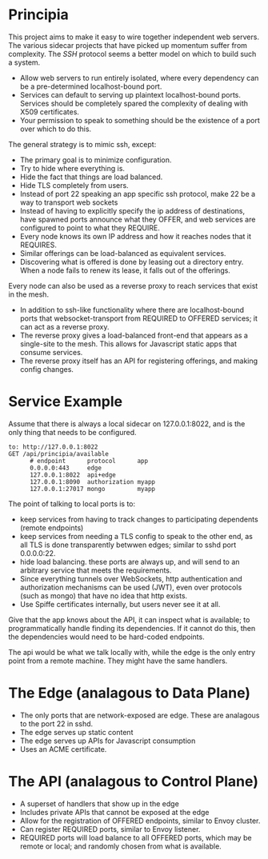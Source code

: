 Principia
=========

This project aims to make it easy to wire together independent web servers.  The various sidecar projects that have picked up momentum suffer from complexity.  The _SSH_ protocol seems a better model on which to build such a system.

- Allow web servers to run entirely isolated, where every dependency can be a pre-determined localhost-bound port.
- Services can default to serving up plaintext localhost-bound ports.  Services should be completely spared the complexity of dealing with X509 certificates.
- Your permission to speak to something should be the existence of a port over which to do this.

The general strategy is to mimic ssh, except:

- The primary goal is to minimize configuration.
- Try to hide where everything is.
- Hide the fact that things are load balanced.
- Hide TLS completely from users.
- Instead of port 22 speaking an app specific ssh protocol, make 22 be a way to transport web sockets
- Instead of having to explicitly specify the ip address of destinations, have spawned ports announce what they OFFER, and web services are configured to point to what they REQUIRE.
- Every node knows its own IP address and how it reaches nodes that it REQUIRES.
- Similar offerings can be load-balanced as equivalent services.
- Discovering what is offered is done by leasing out a directory entry.  When a node fails to renew its lease, it falls out of the offerings.

Every node can also be used as a reverse proxy to reach services that exist in the mesh.

- In addition to ssh-like functionality where there are localhost-bound ports that websocket-transport from REQUIRED to OFFERED services; it can act as a reverse proxy.
- The reverse proxy gives a load-balanced front-end that appears as a single-site to the mesh.  This allows for Javascript static apps that consume services.
- The reverse proxy itself has an API for registering offerings, and making config changes.

Service Example
===============

Assume that there is always a local sidecar on 127.0.0.1:8022, and is the only thing that needs to be configured.

```
to: http://127.0.0.1:8022
GET /api/principia/available
      # endpoint      protocol      app
      0.0.0.0:443     edge
      127.0.0.1:8022  api+edge
      127.0.0.1:8090  authorization myapp
      127.0.0.1:27017 mongo         myapp
```

The point of talking to local ports is to:

- keep services from having to track changes to participating dependents (remote endpoints)
- keep services from needing a TLS config to speak to the other end, as all TLS is done transparently betwwen edges; similar to sshd port 0.0.0.0:22.
- hide load balancing.  these ports are always up, and will send to an arbitrary service that meets the requirements.
- Since everything tunnels over WebSockets, http authentication and authorization mechanisms can be used (JWT), even over protocols (such as mongo) that have no idea that http exists.
- Use Spiffe certificates internally, but users never see it at all.

Give that the app knows about the API, it can inspect what is available; to programmatically handle finding its dependencies.  If it cannot do this, then the dependencies would need to be hard-coded endpoints.
     
The api would be what we talk locally with, while the edge is the only entry point from a remote machine.  They might have the same handlers.

The Edge (analagous to Data Plane)
=========

- The only ports that are network-exposed are edge.  These are analagous to the port 22 in sshd.
- The edge serves up static content
- The edge serves up APIs for Javascript consumption
- Uses an ACME certificate.

The API (analagous to Control Plane)
========

- A superset of handlers that show up in the edge
- Includes private APIs that cannot be exposed at the edge
- Allow for the registration of OFFERED endpoints, similar to Envoy cluster.
- Can register REQUIRED ports, similar to Envoy listener.
- REQUIRED ports will load balance to all OFFERED ports, which may be remote or local; and randomly chosen from what is available.
 

  
